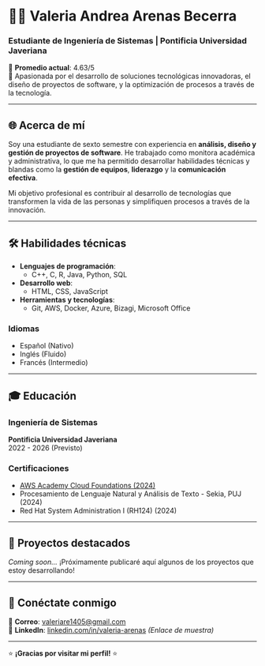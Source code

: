# 👩‍💻 Valeria Andrea Arenas Becerra

### Estudiante de Ingeniería de Sistemas | Pontificia Universidad Javeriana  
🌟 **Promedio actual**: 4.63/5  
🎯 Apasionada por el desarrollo de soluciones tecnológicas innovadoras, el diseño de proyectos de software, y la optimización de procesos a través de la tecnología.

---

## 🌐 Acerca de mí  
Soy una estudiante de sexto semestre con experiencia en **análisis, diseño y gestión de proyectos de software**. He trabajado como monitora académica y administrativa, lo que me ha permitido desarrollar habilidades técnicas y blandas como la **gestión de equipos**, **liderazgo** y la **comunicación efectiva**.  

Mi objetivo profesional es contribuir al desarrollo de tecnologías que transformen la vida de las personas y simplifiquen procesos a través de la innovación.  

---

## 🛠️ Habilidades técnicas  
- **Lenguajes de programación**:  
  - C++, C, R, Java, Python, SQL  
- **Desarrollo web**:  
  - HTML, CSS, JavaScript  
- **Herramientas y tecnologías**:  
  - Git, AWS, Docker, Azure, Bizagi, Microsoft Office  

### Idiomas  
- Español (Nativo)  
- Inglés (Fluido)  
- Francés (Intermedio)  

---

## 🎓 Educación  
### Ingeniería de Sistemas  
**Pontificia Universidad Javeriana**  
2022 - 2026 (Previsto)  

### Certificaciones  
- [AWS Academy Cloud Foundations (2024)](https://aws.amazon.com)  
- Procesamiento de Lenguaje Natural y Análisis de Texto - Sekia, PUJ (2024)  
- Red Hat System Administration I (RH124) (2024)  

---

## 🚀 Proyectos destacados  
_Coming soon..._ ¡Próximamente publicaré aquí algunos de los proyectos que estoy desarrollando!

---

## 🌟 Conéctate conmigo  
📧 **Correo**: [valeriare1405@gmail.com](mailto:valeriare1405@gmail.com)  
💼 **LinkedIn**: [linkedin.com/in/valeria-arenas](https://linkedin.com) _(Enlace de muestra)_  

---

⭐ **¡Gracias por visitar mi perfil!** ⭐  

